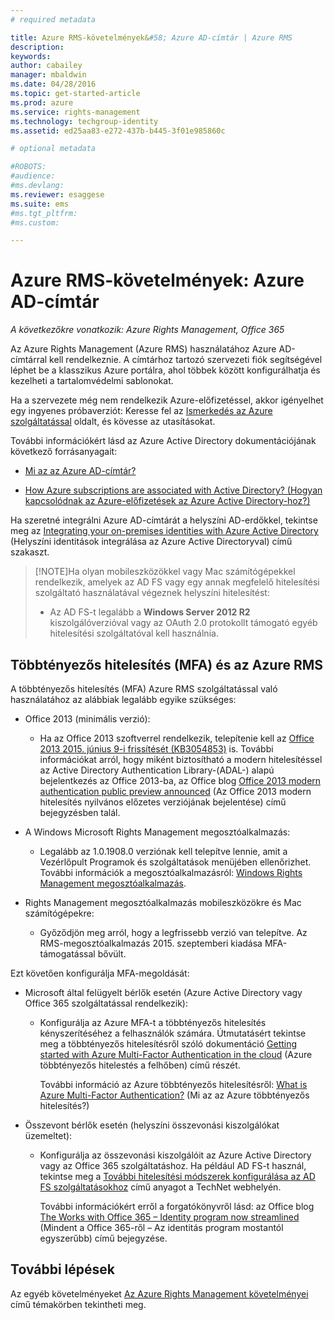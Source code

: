 ```yaml
---
# required metadata

title: Azure RMS-követelmények&#58; Azure AD-címtár | Azure RMS
description:
keywords:
author: cabailey
manager: mbaldwin
ms.date: 04/28/2016
ms.topic: get-started-article
ms.prod: azure
ms.service: rights-management
ms.technology: techgroup-identity
ms.assetid: ed25aa83-e272-437b-b445-3f01e985860c

# optional metadata

#ROBOTS:
#audience:
#ms.devlang:
ms.reviewer: esaggese
ms.suite: ems
#ms.tgt_pltfrm:
#ms.custom:

---
```


# Azure RMS-követelmények: Azure AD-címtár

*A következőkre vonatkozik: Azure Rights Management, Office 365*


Az Azure Rights Management (Azure RMS) használatához Azure AD-címtárral kell rendelkeznie. A címtárhoz tartozó szervezeti fiók segítségével léphet be a klasszikus Azure portálra, ahol többek között konfigurálhatja és kezelheti a tartalomvédelmi sablonokat.

Ha a szervezete még nem rendelkezik Azure-előfizetéssel, akkor igényelhet egy ingyenes próbaverziót: Keresse fel az [Ismerkedés az Azure szolgáltatással](https://account.windowsazure.com/organization) oldalt, és kövesse az utasításokat.

További információkért lásd az Azure Active Directory dokumentációjának következő forrásanyagait:

-   [Mi az az Azure AD-címtár?](/active-directory/active-directory-whatis)

-   [How Azure subscriptions are associated with Active Directory? (Hogyan kapcsolódnak az Azure-előfizetések az Azure Active Directory-hoz?)](/active-directory/active-directory-how-subscriptions-associated-directory)

Ha szeretné integrálni Azure AD-címtárát a helyszíni AD-erdőkkel, tekintse meg az [Integrating your on-premises identities with Azure Active Directory](/active-directory/active-directory-aadconnect) (Helyszíni identitások integrálása az Azure Active Directoryval) című szakaszt.

> [!NOTE]Ha olyan mobileszközökkel vagy Mac számítógépekkel rendelkezik, amelyek az AD FS vagy egy annak megfelelő hitelesítési szolgáltató használatával végeznek helyszíni hitelesítést:
> 
> -   Az AD FS-t legalább a **Windows Server 2012 R2** kiszolgálóverzióval vagy az OAuth 2.0 protokollt támogató egyéb hitelesítési szolgáltatóval kell használnia.

## Többtényezős hitelesítés (MFA) és az Azure RMS
A többtényezős hitelesítés (MFA) Azure RMS szolgáltatással való használatához az alábbiak legalább egyike szükséges:

-   Office 2013 (minimális verzió):

    -   Ha az Office 2013 szoftverrel rendelkezik, telepítenie kell az [Office 2013 2015. június 9-i frissítését (KB3054853)](https://support.microsoft.com/kb/3054853) is. További információkat arról, hogy miként biztosítható a modern hitelesítéssel az Active Directory Authentication Library-(ADAL-) alapú bejelentkezés az Office 2013-ba, az Office blog [Office 2013 modern authentication public preview announced](https://blogs.office.com/2015/03/23/office-2013-modern-authentication-public-preview-announced/) (Az Office 2013 modern hitelesítés nyilvános előzetes verziójának bejelentése) című bejegyzésben talál.

-   A Windows Microsoft Rights Management megosztóalkalmazás:

    -   Legalább az 1.0.1908.0 verziónak kell telepítve lennie, amit a Vezérlőpult Programok és szolgáltatások menüjében ellenőrizhet. További információk a megosztóalkalmazásról: [Windows Rights Management megosztóalkalmazás](../rms-client/sharing-app-windows.md).

-   Rights Management megosztóalkalmazás mobileszközökre és Mac számítógépekre:

    -   Győződjön meg arról, hogy a legfrissebb verzió van telepítve. Az RMS-megosztóalkalmazás 2015. szeptemberi kiadása MFA-támogatással bővült.

Ezt követően konfigurálja MFA-megoldását:

-   Microsoft által felügyelt bérlők esetén (Azure Active Directory vagy Office 365 szolgáltatással rendelkezik):

    -   Konfigurálja az Azure MFA-t a többtényezős hitelesítés kényszerítéséhez a felhasználók számára. Útmutatásért tekintse meg a többtényezős hitelesítésről szóló dokumentáció [Getting started with Azure Multi-Factor Authentication in the cloud](/multi-factor-authentication/multi-factor-authentication-get-started-cloud) (Azure többtényezős hitelestés a felhőben) című részét.

        További információ az Azure többtényezős hitelesítésről: [What is Azure Multi-Factor Authentication?](/multi-factor-authentication/multi-factor-authentication) (Mi az az Azure többtényezős hitelesítés?)

-   Összevont bérlők esetén (helyszíni összevonási kiszolgálókat üzemeltet):

    -   Konfigurálja az összevonási kiszolgálóit az Azure Active Directory vagy az Office 365 szolgáltatáshoz. Ha például AD FS-t használ, tekintse meg a [További hitelesítési módszerek konfigurálása az AD FS szolgáltatásokhoz](https://technet.microsoft.com/library/dn758113.aspx) című anyagot a TechNet webhelyén.

        További információkért erről a forgatókönyvről lásd: az Office blog [The Works with Office 365 – Identity program now streamlined](https://blogs.office.com/2014/01/30/the-works-with-office-365-identity-program-now-streamlined/) (Mindent a Office 365-ről – Az identitás program mostantól egyszerűbb) című bejegyzése.

## További lépések
Az egyéb követelményeket [Az Azure Rights Management követelményei](requirements-azure-rms.md) című témakörben tekintheti meg.



<!--HONumber=May16_HO2-->


